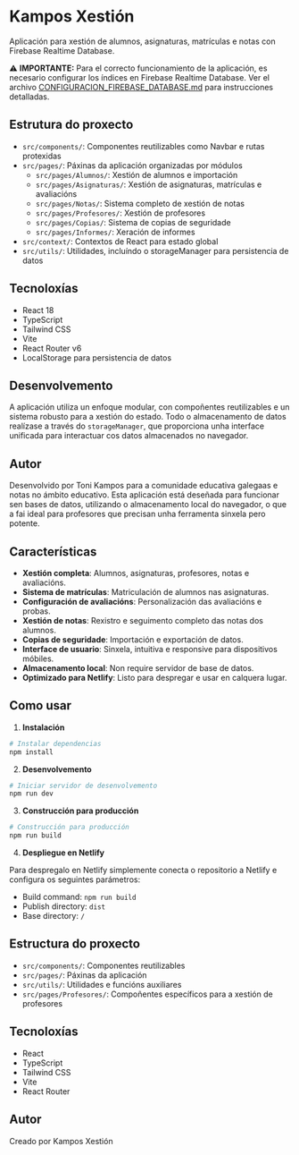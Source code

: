 # Kampos Xestión

Aplicación para xestión de alumnos, asignaturas, matrículas e notas con Firebase Realtime Database.

⚠️ **IMPORTANTE:** Para el correcto funcionamiento de la aplicación, es necesario configurar los índices en Firebase Realtime Database. Ver el archivo [CONFIGURACION_FIREBASE_DATABASE.md](./CONFIGURACION_FIREBASE_DATABASE.md) para instrucciones detalladas.

## Estrutura do proxecto

- `src/components/`: Componentes reutilizables como Navbar e rutas protexidas
- `src/pages/`: Páxinas da aplicación organizadas por módulos
  - `src/pages/Alumnos/`: Xestión de alumnos e importación
  - `src/pages/Asignaturas/`: Xestión de asignaturas, matrículas e avaliacións
  - `src/pages/Notas/`: Sistema completo de xestión de notas
  - `src/pages/Profesores/`: Xestión de profesores
  - `src/pages/Copias/`: Sistema de copias de seguridade
  - `src/pages/Informes/`: Xeración de informes
- `src/context/`: Contextos de React para estado global
- `src/utils/`: Utilidades, incluíndo o storageManager para persistencia de datos

## Tecnoloxías

- React 18
- TypeScript
- Tailwind CSS
- Vite
- React Router v6
- LocalStorage para persistencia de datos

## Desenvolvemento

A aplicación utiliza un enfoque modular, con compoñentes reutilizables e un sistema robusto para a xestión do estado. Todo o almacenamento de datos realízase a través do `storageManager`, que proporciona unha interface unificada para interactuar cos datos almacenados no navegador.

## Autor

Desenvolvido por Toni Kampos para a comunidade educativa galegaas e notas no ámbito educativo. Esta aplicación está deseñada para funcionar sen bases de datos, utilizando o almacenamento local do navegador, o que a fai ideal para profesores que precisan unha ferramenta sinxela pero potente.

## Características

- **Xestión completa**: Alumnos, asignaturas, profesores, notas e avaliacións.
- **Sistema de matrículas**: Matriculación de alumnos nas asignaturas.
- **Configuración de avaliacións**: Personalización das avaliacións e probas.
- **Xestión de notas**: Rexistro e seguimento completo das notas dos alumnos.
- **Copias de seguridade**: Importación e exportación de datos.
- **Interface de usuario**: Sinxela, intuitiva e responsive para dispositivos móbiles.
- **Almacenamento local**: Non require servidor de base de datos.
- **Optimizado para Netlify**: Listo para despregar e usar en calquera lugar.

## Como usar

1. **Instalación**

```bash
# Instalar dependencias
npm install
```

2. **Desenvolvemento**

```bash
# Iniciar servidor de desenvolvemento
npm run dev
```

3. **Construcción para producción**

```bash
# Construcción para producción
npm run build
```

4. **Despliegue en Netlify**

Para despregalo en Netlify simplemente conecta o repositorio a Netlify e configura os seguintes parámetros:

- Build command: `npm run build`
- Publish directory: `dist`
- Base directory: `/`

## Estructura do proxecto

- `src/components/`: Componentes reutilizables
- `src/pages/`: Páxinas da aplicación
- `src/utils/`: Utilidades e funcións auxiliares
- `src/pages/Profesores/`: Compoñentes específicos para a xestión de profesores

## Tecnoloxías

- React
- TypeScript
- Tailwind CSS
- Vite
- React Router

## Autor

Creado por Kampos Xestión
